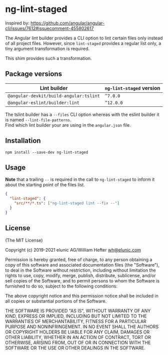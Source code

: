 # ng-lint-staged

Inspired by: https://github.com/angular/angular-cli/issues/7612#issuecomment-455802617

The Angular lint builder provides a CLI option to lint certain files only instead of all project files. However, since `lint-staged` provides a regular list only, a tiny argument transformation is required.

This shim provides such a transformation.

## Package versions

| Lint builder                           | `ng-lint-staged` version |
| -------------------------------------- | ------------------------ |
| `@angular-devkit/build-angular:tslint` | `^7.0.0`                 |
| `@angular-eslint/builder:lint`         | `^12.0.0`                |

The tslint builder has a `--files` CLI option whereas with the eslint builder it is named `--lint-file-patterns`.  
Find which lint builder your are using in the `angular.json` file.

## Installation

`npm install --save-dev ng-lint-staged`

## Usage

**Note** that a trailing `--` is required in the call to `ng-lint-staged` to inform it about the starting point of the files list.

```json
{
  "lint-staged": {
    "src/**/*.ts": ["ng-lint-staged lint --fix --"]
  }
}
```

## License

(The MIT License)

Copyright (c) 2019-2021 elunic AG/William Hefter <wh@elunic.com>

Permission is hereby granted, free of charge, to any person obtaining a copy
of this software and associated documentation files (the "Software"), to deal
in the Software without restriction, including without limitation the rights
to use, copy, modify, merge, publish, distribute, sublicense, and/or sell
copies of the Software, and to permit persons to whom the Software is
furnished to do so, subject to the following conditions:

The above copyright notice and this permission notice shall be included in all
copies or substantial portions of the Software.

THE SOFTWARE IS PROVIDED "AS IS", WITHOUT WARRANTY OF ANY KIND, EXPRESS OR
IMPLIED, INCLUDING BUT NOT LIMITED TO THE WARRANTIES OF MERCHANTABILITY,
FITNESS FOR A PARTICULAR PURPOSE AND NONINFRINGEMENT. IN NO EVENT SHALL THE
AUTHORS OR COPYRIGHT HOLDERS BE LIABLE FOR ANY CLAIM, DAMAGES OR OTHER
LIABILITY, WHETHER IN AN ACTION OF CONTRACT, TORT OR OTHERWISE, ARISING FROM,
OUT OF OR IN CONNECTION WITH THE SOFTWARE OR THE USE OR OTHER DEALINGS IN THE
SOFTWARE.
